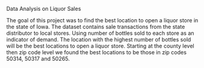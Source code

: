 Data Analysis on Liquor Sales

The goal of this project was to find the best location to open a liquor store in the state of Iowa. The dataset contains sale transactions from the state distributor to local stores. Using number of bottles sold to each store as an indicator of demand. The location with the highest number of bottles sold will be the best locations to open a liquor store. Starting at the county level then zip code level we found the best locations to be those in zip codes 50314, 50317 and 50265. 
